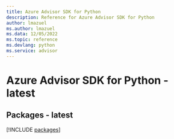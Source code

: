 ```yaml
---
title: Azure Advisor SDK for Python
description: Reference for Azure Advisor SDK for Python
author: lmazuel
ms.author: lmazuel
ms.data: 12/05/2022
ms.topic: reference
ms.devlang: python
ms.service: advisor
---
```

# Azure Advisor SDK for Python - latest
## Packages - latest
[!INCLUDE [packages](advisor-index.md)]